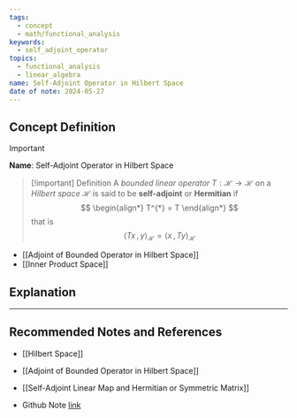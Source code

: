 ```yaml
---
tags:
  - concept
  - math/functional_analysis
keywords:
  - self_adjoint_operator
topics:
  - functional_analysis
  - linear_algebra
name: Self-Adjoint Operator in Hilbert Space
date of note: 2024-05-27
---
```


## Concept Definition

>[!important]
>**Name**:  Self-Adjoint Operator in Hilbert Space

>[!important] Definition
>A *bounded linear operator* $T: \mathcal{H} \rightarrow \mathcal{H}$ on a *Hilbert space* $\mathcal{H}$ is said to be **self-adjoint** or **Hermitian** if
>$$
> \begin{align*}
> T^{*} = T 
> \end{align*}
>$$ 
>that is
>$$
>\left\langle Tx\,,\, y \right\rangle_{\mathcal{H}} = \left\langle  x\,,\, Ty \right\rangle_{\mathcal{H}}
>$$

- [[Adjoint of Bounded Operator in Hilbert Space]]
- [[Inner Product Space]]


## Explanation








-----------
##  Recommended Notes and References

- [[Hilbert Space]]
- [[Adjoint of Bounded Operator in Hilbert Space]]

- [[Self-Adjoint Linear Map and Hermitian or Symmetric Matrix]]



- Github Note [link](https://github.com/TianpeiLuke/SelfStudyNotes/tree/master/self-study/probability_and_measure_theory)